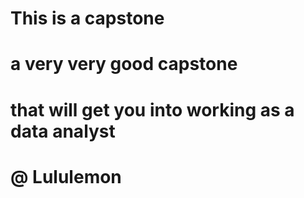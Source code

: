 # This is a capstone

# a very very good capstone

# that will get you into working as a data analyst

# @ Lululemon